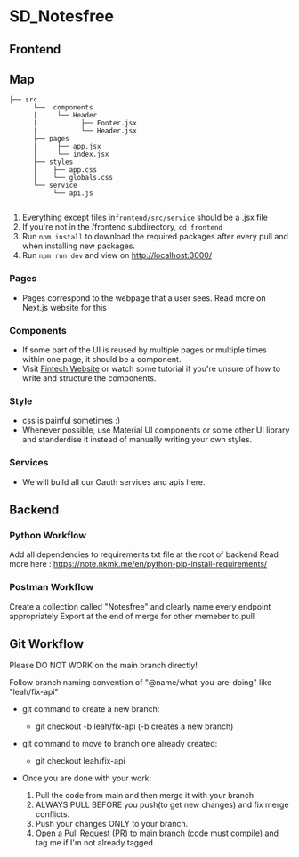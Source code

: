 # SD_Notesfree





## Frontend 

## Map

```
├── src 
      └──  components
      |     └── Header
      |           ├── Footer.jsx
      |           └── Header.jsx
      ├── pages
      |     ├── app.jsx
      │     └── index.jsx
      ├── styles
      │    ├── app.css
      │    └── globals.css
      └── service
           └── api.js


```
1. Everything except files in`frontend/src/service` should be a .jsx file
2. If you're not in the /frontend subdirectory, `cd frontend`
3. Run `npm install` to download the required packages after every pull and when installing new packages.
4. Run `npm run dev` and view on [http://localhost:3000/](http://localhost:3000/)

### Pages

- Pages correspond to the webpage that a user sees. Read more on Next.js website for this

### Components

- If some part of the UI is reused by multiple pages or multiple times within one page, it should be a component.
- Visit [Fintech Website](https://github.com/NUS-Fintech-Society/SD_Fintech_Website/tree/master/components) or watch some tutorial if you're unsure of how to write and structure the components.

### Style

- css is painful sometimes :)
- Whenever possible, use Material UI components or some other UI library and standerdise it instead of manually writing your own styles.


### Services

- We will build all our Oauth services and apis here. 

## Backend 
  
### Python Workflow

Add all dependencies to requirements.txt file at the root of backend
Read more here : https://note.nkmk.me/en/python-pip-install-requirements/

###  Postman Workflow

Create a collection called "Notesfree" and clearly name every endpoint appropriately
Export at the end of merge for other memeber to pull

## Git Workflow
Please DO NOT WORK on the main branch directly!

Follow branch naming convention of  "@name/what-you-are-doing" like "leah/fix-api"

- git command to create a new branch:
  - git checkout -b leah/fix-api (-b creates a new branch)

- git command to move to branch one already created:
  - git checkout leah/fix-api 

- Once you are done with your work:
  1. Pull the code from main and then merge it with your branch
  2. ALWAYS PULL BEFORE you push(to get new changes) and fix merge conflicts.
  3. Push your changes ONLY to your branch.
  4. Open a Pull Request (PR) to main branch (code must compile) and tag me if I'm not already tagged.
